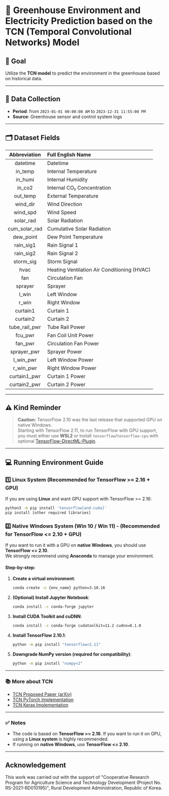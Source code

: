 # 🌿 Greenhouse Environment and Electricity Prediction based on the TCN (Temporal Convolutional Networks) Model

## 🎯 Goal

Utilize the **TCN model** to predict the environment in the greenhouse based on historical data.

---

## 📅 Data Collection

- **Period**: from `2023-01-01 00:00:00 AM` to `2023-12-31 11:55:00 PM`
- **Source**: Greenhouse sensor and control system logs

---

## 🗂️ Dataset Fields

| Abbreviation    | Full English Name                               |
|:---------------:|:-----------------------------------------------|
| datetime        | Datetime                                       |
| in_temp         | Internal Temperature                           |
| in_humi         | Internal Humidity                              |
| in_co2          | Internal CO₂ Concentration                     |
| out_temp        | External Temperature                           |
| wind_dir        | Wind Direction                                 |
| wind_spd        | Wind Speed                                     |
| solar_rad       | Solar Radiation                                |
| cum_solar_rad   | Cumulative Solar Radiation                      |
| dew_point       | Dew Point Temperature                          |
| rain_sig1       | Rain Signal 1                                  |
| rain_sig2       | Rain Signal 2                                  |
| storm_sig       | Storm Signal                                   |
| hvac            | Heating Ventilation Air Conditioning (HVAC)    |
| fan             | Circulation Fan                                |
| sprayer         | Sprayer                                        |
| l_win           | Left Window                                    |
| r_win           | Right Window                                   |
| curtain1        | Curtain 1                                      |
| curtain2        | Curtain 2                                      |
| tube_rail_pwr   | Tube Rail Power                                |
| fcu_pwr         | Fan Coil Unit Power                            |
| fan_pwr         | Circulation Fan Power                          |
| sprayer_pwr     | Sprayer Power                                  |
| l_win_pwr       | Left Window Power                              |
| r_win_pwr       | Right Window Power                             |
| curtain1_pwr    | Curtain 1 Power                                |
| curtain2_pwr    | Curtain 2 Power                                |

---


## ⚠️ Kind Reminder

> **Caution:** TensorFlow 2.10 was the last release that supported GPU on native Windows.  
> Starting with TensorFlow 2.11, to run TensorFlow with GPU support, you must either use **WSL2** or install `tensorflow`/`tensorflow-cpu` with optional [TensorFlow-DirectML-Plugin](https://www.tensorflow.org/install/pip).

---

## 💻 Running Environment Guide

### 1️⃣ Linux System (Recommended for TensorFlow >= 2.16 + GPU)

If you are using **Linux** and want GPU support with TensorFlow >= 2.16:

```bash
python3 -m pip install 'tensorflow[and-cuda]'
pip install [other required libraries]
```

### 2️⃣ Native Windows System (Win 10 / Win 11) - (Recommended for TensorFlow <= 2.10 + GPU)

If you want to run it with a GPU on **native Windows**, you should use **TensorFlow <= 2.10**.  
We strongly recommend using **Anaconda** to manage your environment.

#### Step-by-step:

1. **Create a virtual environment**:

    ```bash
    conda create -n {env_name} python=3.10.16
    ```

2. **(Optional) Install Jupyter Notebook**:

    ```bash
    conda install -c conda-forge jupyter
    ```

3. **Install CUDA Toolkit and cuDNN**:

    ```bash
    conda install -c conda-forge cudatoolkit=11.2 cudnn=8.1.0
    ```

4. **Install TensorFlow 2.10.1**:

    ```bash
    python -m pip install "tensorflow<2.11"
    ```

5. **Downgrade NumPy version (required for compatibility)**:

    ```bash
    python -m pip install "numpy<2"
    ```

---

### 📚 More about TCN

- [TCN Proposed Paper (arXiv)](https://arxiv.org/abs/1803.01271)
- [TCN PyTorch Implementation](https://github.com/locuslab/TCN)
- [TCN Keras Implementation](https://github.com/philipperemy/keras-tcn)

---

### ✅ Notes

- The code is based on **TensorFlow >= 2.16**. If you want to run it on GPU, using a **Linux system** is highly recommended.
- If running on **native Windows**, use **TensorFlow <= 2.10**.

---
     
## Acknowledgement
This work was carried out with the support of "Cooperative Research Program for Agriculture Science and Technology Development (Project No. RS-2021-RD010195)", Rural Development Administration, Republic of Korea.
